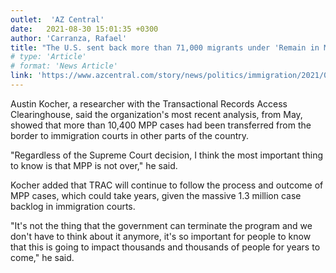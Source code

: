 ```yaml
---
outlet:  'AZ Central'
date:   2021-08-30 15:01:35 +0300
author: 'Carranza, Rafael'
title: "The U.S. sent back more than 71,000 migrants under 'Remain in Mexico.' Where are they now?"
# type: 'Article'
# format: 'News Article'
link: 'https://www.azcentral.com/story/news/politics/immigration/2021/08/30/what-happened-migrants-sent-back-mexico-under-migrant-protection-protocols/5610610001/'
---
```

Austin Kocher, a researcher with the Transactional Records Access Clearinghouse, said the organization's most recent analysis, from May, showed that more than 10,400 MPP cases had been transferred from the border to immigration courts in other parts of the country.

"Regardless of the Supreme Court decision, I think the most important thing to know is that MPP is not over," he said.

Kocher added that TRAC will continue to follow the process and outcome of MPP cases, which could take years, given the massive 1.3 million case backlog in immigration courts. 

"It's not the thing that the government can terminate the program and we don't have to think about it anymore, it's so important for people to know that this is going to impact thousands and thousands of people for years to come," he said.